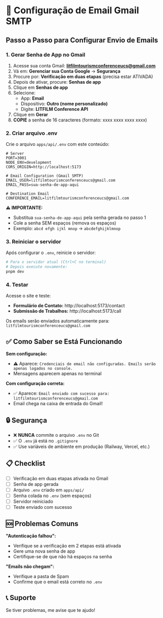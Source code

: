 # 📧 Configuração de Email Gmail SMTP

## Passo a Passo para Configurar Envio de Emails

### 1. Gerar Senha de App no Gmail

1. Acesse sua conta Gmail: **litfilmtourismconferenceucs@gmail.com**
2. Vá em: **Gerenciar sua Conta Google** → **Segurança**
3. Procure por: **Verificação em duas etapas** (precisa estar ATIVADA)
4. Depois de ativar, procure: **Senhas de app**
5. Clique em **Senhas de app**
6. Selecione:
   - App: **Email**
   - Dispositivo: **Outro (nome personalizado)**
   - Digite: **LITFILM Conference API**
7. Clique em **Gerar**
8. **COPIE** a senha de 16 caracteres (formato: xxxx xxxx xxxx xxxx)

### 2. Criar arquivo .env

Crie o arquivo `apps/api/.env` com este conteúdo:

```env
# Server
PORT=3001
NODE_ENV=development
CORS_ORIGIN=http://localhost:5173

# Email Configuration (Gmail SMTP)
EMAIL_USER=litfilmtourismconferenceucs@gmail.com
EMAIL_PASS=sua-senha-de-app-aqui

# Destination Email
CONFERENCE_EMAIL=litfilmtourismconferenceucs@gmail.com
```

**⚠️ IMPORTANTE:**

- Substitua `sua-senha-de-app-aqui` pela senha gerada no passo 1
- Cole a senha SEM espaços (remova os espaços)
- Exemplo: `abcd efgh ijkl mnop` → `abcdefghijklmnop`

### 3. Reiniciar o servidor

Após configurar o `.env`, reinicie o servidor:

```bash
# Para o servidor atual (Ctrl+C no terminal)
# Depois execute novamente:
pnpm dev
```

### 4. Testar

Acesse o site e teste:

- **Formulário de Contato:** http://localhost:5173/contact
- **Submissão de Trabalhos:** http://localhost:5173/call

Os emails serão enviados automaticamente para: `litfilmtourismconferenceucs@gmail.com`

## ✅ Como Saber se Está Funcionando

**Sem configuração:**

- ⚠️ Aparece: `Credenciais de email não configuradas. Emails serão apenas logados no console.`
- Mensagens aparecem apenas no terminal

**Com configuração correta:**

- ✅ Aparece: `Email enviado com sucesso para: litfilmtourismconferenceucs@gmail.com`
- Email chega na caixa de entrada do Gmail!

## 🔒 Segurança

- ❌ **NUNCA** commite o arquivo `.env` no Git
- ✅ O `.env` já está no `.gitignore`
- ✅ Use variáveis de ambiente em produção (Railway, Vercel, etc.)

## 📋 Checklist

- [ ] Verificação em duas etapas ativada no Gmail
- [ ] Senha de app gerada
- [ ] Arquivo `.env` criado em `apps/api/`
- [ ] Senha colada no `.env` (sem espaços)
- [ ] Servidor reiniciado
- [ ] Teste enviado com sucesso

## 🆘 Problemas Comuns

**"Autenticação falhou":**

- Verifique se a verificação em 2 etapas está ativada
- Gere uma nova senha de app
- Certifique-se de que não há espaços na senha

**"Emails não chegam":**

- Verifique a pasta de Spam
- Confirme que o email está correto no `.env`

## 📞 Suporte

Se tiver problemas, me avise que te ajudo!


